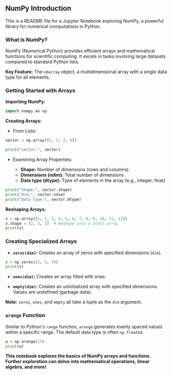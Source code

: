 ## NumPy Introduction

This is a README file for a Jupyter Notebook exploring NumPy, a powerful library for numerical computations in Python.

### What is NumPy?

NumPy (Numerical Python) provides efficient arrays and mathematical functions for scientific computing. It excels in tasks involving large datasets compared to standard Python lists.

**Key Feature:** The `ndarray` object, a multidimensional array with a single data type for all elements.

### Getting Started with Arrays

**Importing NumPy:**

```python
import numpy as np
```

**Creating Arrays:**

* From Lists:

```python
vector = np.array([1, 2, 3, 4])

print("vector:", vector)
```

* Examining Array Properties:

  * **Shape:** Number of dimensions (rows and columns)
  * **Dimensions (ndim):** Total number of dimensions
  * **Data type (dtype):** Type of elements in the array (e.g., integer, float)

```python
print("Shape:", vector.shape)
print("Dim:", vector.ndim)
print("Data type:", vector.dtype)
```

**Reshaping Arrays:**

```python
v = np.array([1, 2, 3, 4, 5, 6, 7, 8, 9, 10, 11, 12])
v.shape = (2, 3, 2)  # Reshape into a 2x3x2 array
print(v)
```

### Creating Specialized Arrays

* **`zeros(dim)`:** Creates an array of zeros with specified dimensions (`dim`).

```python
v = np.zeros((2, 3, 3))
print(v)
```

* **`ones(dim)`:** Creates an array filled with ones.

* **`empty(dim)`:** Creates an uninitialized array with specified dimensions. Values are undefined (garbage data).

**Note:** `zeros`, `ones`, and `empty` all take a tuple as the `dim` argument.

### `arange` Function

Similar to Python's `range` function, `arange` generates evenly spaced values within a specific range. The default data type is often `np.float64`.

```python
a = np.arange(15)
print(a)
```

**This notebook explores the basics of NumPy arrays and functions. Further exploration can delve into mathematical operations, linear algebra, and more!** 